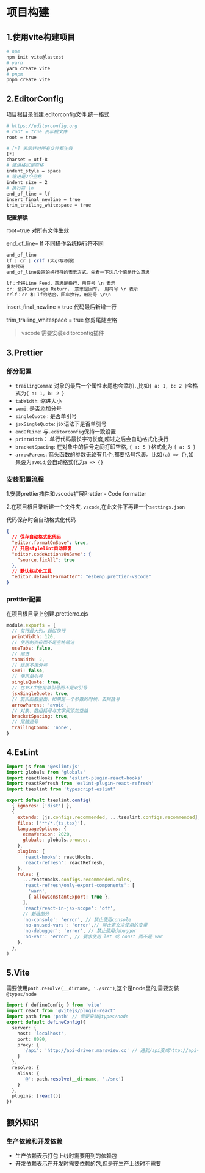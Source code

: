 # 项目构建

## 1.使用vite构建项目

```bash
# npm
npm init vite@lastest
# yarn
yarn create vite
# pnpm
pnpm create vite
```

## 2.EditorConfig

项目根目录创建.editorconfig文件,统一格式

```bash
# https://editorconfig.org
# root = true 表示根文件
root = true

# [*] 表示针对所有文件都生效
[*]
charset = utf-8
# 缩进格式是空格
indent_style = space
# 缩进是2个空格
indent_size = 2
# 换行符 \n
end_of_line = lf
insert_final_newline = true
trim_trailing_whitespace = true
```

**配置解读**

root=true 对所有文件生效

end_of_line= lf 不同操作系统换行符不同

```js
end_of_line
lf | cr | crlf (大小写不限）
复制代码
end_of_line设置的换行符的表示方式。先看一下这几个值是什么意思

lf：全拼Line Feed，意思是换行，用符号 \n 表示
cr: 全拼Carriage Return， 意思是回车， 用符号 \r 表示
crlf：cr 和 lf的结合，回车换行，用符号 \r\n
```

insert_final_newline = true 代码最后新增一行

trim_trailing_whitespace = true 修剪尾随空格

> vscode 需要安装editorconfig插件



## 3.Prettier

### 部分配置

- `trailingComma`: 对象的最后一个属性末尾也会添加`,`,比如`{ a: 1, b: 2 }`会格式为`{ a: 1, b: 2 }`
- `tabWidth`: 缩进大小
- `semi`: 是否添加分号
- `singleQuote` : 是否单引号
- `jsxSingleQuote`: jsx语法下是否单引号
- `endOfLine`: 与`.editorconfig`保持一致设置
- `printWidth`： 单行代码最长字符长度,超过之后会自动格式化换行
- `bracketSpacing`: 在对象中的括号之间打印空格, `{ a: 5 }`格式化为 `{ a: 5 }`
- `arrowParens`: 箭头函数的参数无论有几个,都要括号包裹。比如`(a) => {}`,如果设为`avoid`,会自动格式化为`a => {}`

### 安装配置流程

1.安装prettier插件和vscode扩展Prettier - Code formatter

2.在项目根目录新建一个文件夹`.vscode`,在此文件下再建一个`settings.json`

代码保存时会自动格式化代码

```json
{
  // 保存自动格式化代码
  "editor.formatOnSave": true,
  // 开启stylelint自动修复
  "editor.codeActionsOnSave": {
    "source.fixAll": true
  },
  // 默认格式化工具
  "editor.defaultFormatter": "esbenp.prettier-vscode"
}
```

### prettier配置

在项目根目录上创建.prettierrc.cjs

```js
module.exports = {
  // 每行最大列，超过换行
  printWidth: 120,
  // 使用制表符而不是空格缩进
  useTabs: false,
  // 缩进
  tabWidth: 2,
  // 结尾不用分号
  semi: false,
  // 使用单引号
  singleQuote: true,
  // 在JSX中使用单引号而不是双引号
  jsxSingleQuote: true,
  // 箭头函数里面，如果是一个参数的时候，去掉括号
  arrowParens: 'avoid',
  // 对象、数组括号与文字间添加空格
  bracketSpacing: true,
  // 尾随逗号
  trailingComma: 'none',
}
```

## 4.EsLint

```js
import js from '@eslint/js'
import globals from 'globals'
import reactHooks from 'eslint-plugin-react-hooks'
import reactRefresh from 'eslint-plugin-react-refresh'
import tseslint from 'typescript-eslint'

export default tseslint.config(
  { ignores: ['dist'] },
  {
    extends: [js.configs.recommended, ...tseslint.configs.recommended],
    files: ['**/*.{ts,tsx}'],
    languageOptions: {
      ecmaVersion: 2020,
      globals: globals.browser,
    },
    plugins: {
      'react-hooks': reactHooks,
      'react-refresh': reactRefresh,
    },
    rules: {
      ...reactHooks.configs.recommended.rules,
      'react-refresh/only-export-components': [
        'warn',
        { allowConstantExport: true },
      ],
      'react/react-in-jsx-scope': 'off',
      // 新增部分
      'no-console': 'error', // 禁止使用console
      'no-unused-vars': 'error',// 禁止定义未使用的变量
      'no-debugger': 'error', // 禁止使用debugger
      'no-var': 'error', // 要求使用 let 或 const 而不是 var
    },
  },
)

```

## 5.Vite

需要使用`path.resolve(__dirname, './src')`,这个是node里的,需要安装`@types/node`

```typescript
import { defineConfig } from 'vite'
import react from '@vitejs/plugin-react'
import path from 'path' // 需要安装@types/node
export default defineConfig({
  server: {
    host: 'localhost',
    port: 8080,
    proxy: {
      '/api': 'http://api-driver.marsview.cc' // 遇到/api变成http://api-driver.marsview.cc
    }
  },
  resolve: {
    alias: { 
      '@': path.resolve(__dirname, './src')
    }
  },
  plugins: [react()]
})

```



## 额外知识

### 生产依赖和开发依赖

- 生产依赖表示打包上线时需要用到的依赖包
- 开发依赖表示在开发时需要依赖的包,但是在生产上线时不需要
